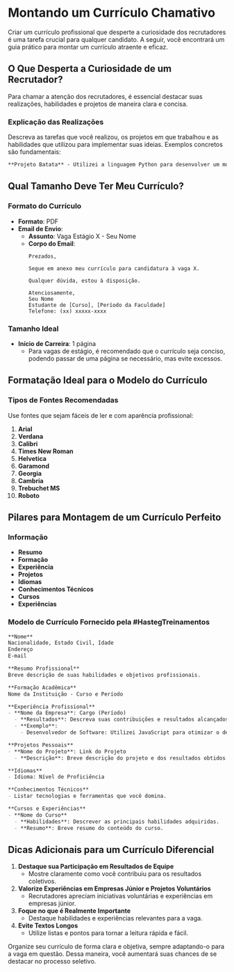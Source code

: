 # Montando um Currículo Chamativo

Criar um currículo profissional que desperte a curiosidade dos recrutadores é uma tarefa crucial para qualquer candidato. A seguir, você encontrará um guia prático para montar um currículo atraente e eficaz.

## O Que Desperta a Curiosidade de um Recrutador?

Para chamar a atenção dos recrutadores, é essencial destacar suas realizações, habilidades e projetos de maneira clara e concisa. 

### Explicação das Realizações
Descreva as tarefas que você realizou, os projetos em que trabalhou e as habilidades que utilizou para implementar suas ideias. Exemplos concretos são fundamentais:
```markdown
**Projeto Batata** - Utilizei a linguagem Python para desenvolver um modelo de cadastramento de usuários, resultando em um aumento de 30% na eficiência do processo de registro.
```

## Qual Tamanho Deve Ter Meu Currículo?

### Formato do Currículo
- **Formato**: PDF
- **Email de Envio**:
  - **Assunto**: Vaga Estágio X - Seu Nome
  - **Corpo do Email**:
    ```
    Prezados,

    Segue em anexo meu currículo para candidatura à vaga X.

    Qualquer dúvida, estou à disposição.

    Atenciosamente,
    Seu Nome
    Estudante de [Curso], [Período da Faculdade]
    Telefone: (xx) xxxxx-xxxx
    ```

### Tamanho Ideal
- **Início de Carreira**: 1 página
  - Para vagas de estágio, é recomendado que o currículo seja conciso, podendo passar de uma página se necessário, mas evite excessos.

## Formatação Ideal para o Modelo do Currículo

### Tipos de Fontes Recomendadas
Use fontes que sejam fáceis de ler e com aparência profissional:
1. **Arial**
2. **Verdana**
3. **Calibri**
4. **Times New Roman**
5. **Helvetica**
6. **Garamond**
7. **Georgia**
8. **Cambria**
9. **Trebuchet MS**
10. **Roboto**

## Pilares para Montagem de um Currículo Perfeito

### Informação
- **Resumo**
- **Formação**
- **Experiência**
- **Projetos**
- **Idiomas**
- **Conhecimentos Técnicos**
- **Cursos**
- **Experiências**

### Modelo de Currículo Fornecido pela #HastegTreinamentos

```markdown
**Nome** 
Nacionalidade, Estado Civil, Idade
Endereço
E-mail

**Resumo Profissional**
Breve descrição de suas habilidades e objetivos profissionais.

**Formação Acadêmica**
Nome da Instituição - Curso e Período

**Experiência Profissional**
- **Nome da Empresa**: Cargo (Período)
  - **Resultados**: Descreva suas contribuições e resultados alcançados.
  - **Exemplo**:
    - Desenvolvedor de Software: Utilizei JavaScript para otimizar o desempenho do sistema, reduzindo o tempo de carregamento em 20%.

**Projetos Pessoais**
- **Nome do Projeto**: Link do Projeto
  - **Descrição**: Breve descrição do projeto e dos resultados obtidos.

**Idiomas**
- Idioma: Nível de Proficiência

**Conhecimentos Técnicos**
- Listar tecnologias e ferramentas que você domina.

**Cursos e Experiências**
- **Nome do Curso**
  - **Habilidades**: Descrever as principais habilidades adquiridas.
  - **Resumo**: Breve resumo do conteúdo do curso.
```

## Dicas Adicionais para um Currículo Diferencial
1. **Destaque sua Participação em Resultados de Equipe**
   - Mostre claramente como você contribuiu para os resultados coletivos.
2. **Valorize Experiências em Empresas Júnior e Projetos Voluntários**
   - Recrutadores apreciam iniciativas voluntárias e experiências em empresas júnior.
3. **Foque no que é Realmente Importante**
   - Destaque habilidades e experiências relevantes para a vaga.
4. **Evite Textos Longos**
   - Utilize listas e pontos para tornar a leitura rápida e fácil.

Organize seu currículo de forma clara e objetiva, sempre adaptando-o para a vaga em questão. Dessa maneira, você aumentará suas chances de se destacar no processo seletivo.